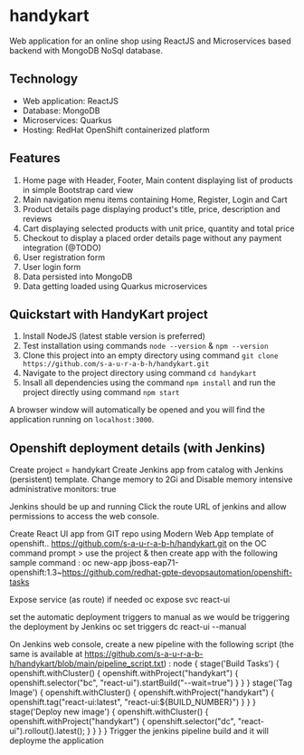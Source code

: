 # handykart
Web application for an online shop using ReactJS and Microservices based backend with MongoDB NoSql database.

## Technology
- Web application: ReactJS
- Database: MongoDB
- Microservices: Quarkus
- Hosting: RedHat OpenShift containerized platform

## Features
1. Home page with Header, Footer, Main content displaying list of products in simple Bootstrap card view
2. Main navigation menu items containing Home, Register, Login and Cart
3. Product details page displaying product's title, price, description and reviews
4. Cart displaying selected products with unit price, quantity and total price
5. Checkout to display a placed order details page without any payment integration (@TODO)
6. User registration form
7. User login form
8. Data persisted into MongoDB
9. Data getting loaded using Quarkus microservices

## Quickstart with HandyKart project
1. Install NodeJS (latest stable version is preferred)
2. Test installation using commands `node --version` & `npm --version`
3. Clone this project into an empty directory using command `git clone https://github.com/s-a-u-r-a-b-h/handykart.git`
4. Navigate to the project directory using command `cd handykart`
5. Insall all dependencies using the command `npm install` and run the project directly using command `npm start`

A browser window will automatically be opened and you will find the application running on `localhost:3000`.

## Openshift deployment details (with Jenkins)
Create project = handykart
Create Jenkins app from catalog with Jenkins (persistent) template. Change memory to 2Gi and Disable memory intensive administrative monitors: true

Jenkins should be up and running
Click the route URL of jenkins and allow permissions to access the web console.

Create React UI app from GIT repo using Modern Web App template of openshift..
https://github.com/s-a-u-r-a-b-h/handykart.git
on the OC command prompt > use the project & then create app with the following sample command :
oc new-app jboss-eap71-openshift:1.3~https://github.com/redhat-gpte-devopsautomation/openshift-tasks

Expose service (as route) if needed
oc expose svc react-ui

set the automatic deployment triggers to manual as we would be triggering the deployment by Jenkins
oc set triggers dc react-ui --manual

On Jenkins web console, create a new pipeline with the following script (the same is available at https://github.com/s-a-u-r-a-b-h/handykart/blob/main/pipeline_script.txt) :
node {
  stage('Build Tasks') {
    openshift.withCluster() {
      openshift.withProject("handykart") {
        openshift.selector("bc", "react-ui").startBuild("--wait=true")
      }
    }
  }
  stage('Tag Image') {
    openshift.withCluster() {
      openshift.withProject("handykart") {
        openshift.tag("react-ui:latest", "react-ui:${BUILD_NUMBER}")
      }
    }
  }
  stage('Deploy new image') {
    openshift.withCluster() {
      openshift.withProject("handykart") {
        openshift.selector("dc", "react-ui").rollout().latest();
      }
    }
  }
}
Trigger the jenkins pipeline build and it will deployme the application
